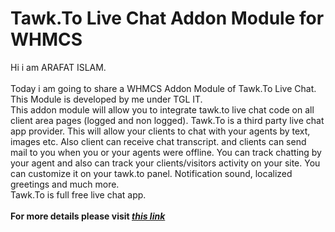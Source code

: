 # Tawk.To Live Chat Addon Module for WHMCS

Hi i am ARAFAT ISLAM.<br/><br/>
Today i am going to share a WHMCS Addon Module of Tawk.To Live Chat. This Module is developed by me under TGL IT.<br/>
This addon module will allow you to integrate tawk.to live chat code on all client area pages (logged and non logged). Tawk.To is a third party live chat app provider. This will allow your clients to chat with your agents by text, images etc. Also client can receive chat transcript. and clients can send mail to you when you or your agents were offline. You can track chatting by your agent and also can track your clients/visitors activity on your site. You can customize it on your tawk.to panel. Notification sound, localized greetings and much more.<br/>
Tawk.To is full free live chat app.<br/><br/>
<b>For more details please visit <a href="https://arafatkn.com/?p=180"><i>this link</i></a></b>
